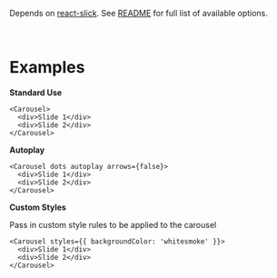 Depends on [react-slick](https://github.com/akiran/react-slick). See [README](https://github.com/akiran/react-slick#readme) for full list of available options.

<br>

# Examples

**Standard Use**

```
<Carousel>
  <div>Slide 1</div>
  <div>Slide 2</div>
</Carousel>
```

**Autoplay**

```
<Carousel dots autoplay arrows={false}>
  <div>Slide 1</div>
  <div>Slide 2</div>
</Carousel>
```

**Custom Styles**

Pass in custom style rules to be applied to the carousel

```
<Carousel styles={{ backgroundColor: 'whitesmoke' }}>
  <div>Slide 1</div>
  <div>Slide 2</div>
</Carousel>
```
